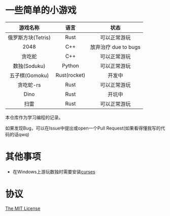 # 一些简单的小游戏

| 游戏名称 | 语言 | 状态 |
| :-----: | :-----: | :-----: |
| 俄罗斯方块(Tetris) | Rust | 可以正常游玩 |
| 2048 | C++ | 放弃治疗 due to bugs |
| 贪吃蛇 | C++ | 可以正常游玩 |
| 数独(Soduku) | Python | 可以正常游玩 |
| 五子棋(Gomoku) | Rust(rocket) | 开发中 |
| 贪吃蛇-rs | Rust | 可以正常游玩 |
| Dino | Rust | 开坑中 |
| 扫雷 | Rust | 可以正常游玩 |

本仓库作为学习编程的记录。

如果发现Bug，可以在Issue中提出或open一个Pull Request(如果看得懂我写的代码的话qwq)

# 其他事项

- 在Windows上游玩数独时需要安装[curses](https://www.lfd.uci.edu/~gohlke/pythonlibs/#curses)

# 协议

[The MIT License](https://opensource.org/licenses/mit/)

